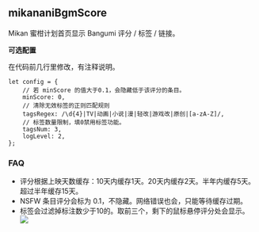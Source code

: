 ## mikananiBgmScore

Mikan 蜜柑计划首页显示 Bangumi 评分 / 标签 / 链接。

**可选配置**

在代码前几行里修改，有注释说明。

```
let config = {
    // 若 minScore 的值大于0.1，会隐藏低于该评分的条目。
    minScore: 0,
    // 清除无效标签的正则匹配规则
    tagsRegex: /\d{4}|TV|动画|小说|漫|轻改|游戏改|原创|[a-zA-Z]/,
    // 标签数量限制，填0禁用标签功能。
    tagsNum: 3,
    logLevel: 2,
};
```

### FAQ

* 评分根据上映天数缓存：10天内缓存1天。20天内缓存2天。半年内缓存5天。超过半年缓存15天。
* NSFW 条目评分会标为 0.1，不隐藏。网络错误也会，只能等待缓存过期。
* 标签会过滤掉标注数少于10的。取前三个，剩下的鼠标悬停评分处会显示。
![](https://github.com/kjtsune/UserScripts/raw/main/mikananiBgmScore/screenshot.jpg)

